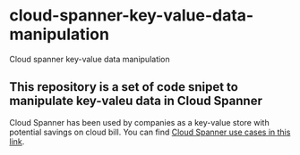 # cloud-spanner-key-value-data-manipulation
Cloud spanner key-value data manipulation

## This repository is a set of code snipet to manipulate key-valeu data in Cloud Spanner
Cloud Spanner has been used by companies as a key-value store with potential savings on cloud bill.
You can find [Cloud Spanner use cases in this link](https://cloud.google.com/blog/products/databases/using-spanner-for-non-relational-workloads). 
